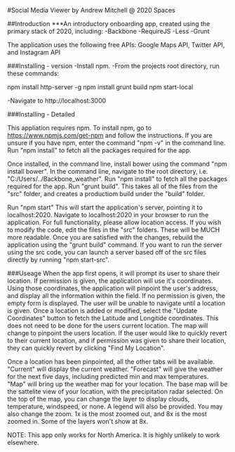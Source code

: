 #Social Media Viewer by Andrew Mitchell @ 2020 Spaces

##Introduction ***An introductory onboarding app, created using the primary stack of 2020, including: -Backbone -RequireJS -Less -Grunt

The application uses the following free APIs: Google Maps API, Twitter API, and Instagram API

###Installing - version -Install npm. -From the projects root directory, run these commands:

npm install http-server -g npm install grunt build npm start-local

-Navigate to http://localhost:3000

###Installing - Detailed

This appliation requires npm. To install npm, go to https://www.npmjs.com/get-npm and follow the instructions. If you are unsure if you have npm, enter the command "npm -v" in the command line. Run "npm install" to fetch all the packages required for the app.

Once installed, in the command line, install bower using the command "npm install bower".
In the command line, navigate to the root directory, i.e. "C:/Users/../Backbone_weather".
Run "npm install" to fetch all the packages required for the app.
Run "grunt build". This takes all of the files from the "src" folder, and creates a productiom build under the "build" folder.

Run "npm start" This will start the application's server, pointing it to localhost:2020.
Navigate to localhost:2020 in your browser to run the application. For full functionality, please allow location access.
If you wish to modify the code, edit the files in the "src" folders. These will be MUCH more readable. Once you are satisfied with the changes, rebuild the application using the "grunt build" command. If you want to run the server using the src code, you can launch a server based off of the src files directly by running "npm start-src".

###Useage When the app first opens, it will prompt its user to share their location. If permission is given, the application will use it's coordinates. Using those coordinates, the application will pinpoint the user's address, and display all the information within the field. If no permission is given, the empty form is displayed. The user will be unable to navigate until a location is given. Once a location is added or modified, select the "Update Coordinates" button to fetch the Latitude and Longitide coordinates. This does not need to be done for the users current location. The map will change to pinpoint the users location. If the user would like to quickly revert to their current location, and if permission was given to share their location, they can quickly revert by clicking "Find My Location".

Once a location has been pinpointed, all the other tabs will be available. "Current" will display the current weather. "Forecast" will give the weather for the next five days, including predicted min and max temperatures. "Map" will bring up the weather map for your location. The base map will be the sattelite view of your location, with the precipitation radar selected. On the top of the map, you can change the layer to display clouds, temperature, windspeed, or none. A legend will also be provided. You may also change the zoom. 1x is the most zoomed out, and 8x is the most zoomed in. Some of the layers won't show at 8x.

NOTE: This app only works for North America. It is highly unlikely to work elsewhere.
